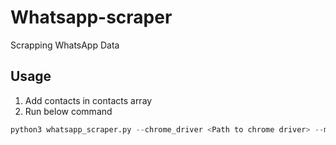 # Whatsapp-scraper
Scrapping WhatsApp Data
## Usage
1. Add contacts in contacts array 
2. Run below command 
```python
python3 whatsapp_scraper.py --chrome_driver <Path to chrome driver> --message hi
```

